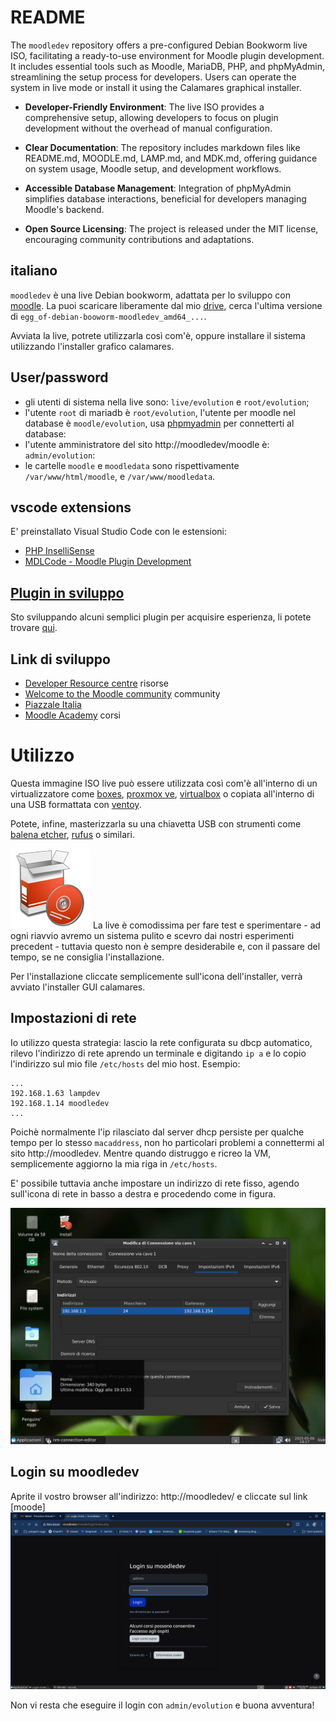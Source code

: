 # README

The `moodledev` repository offers a pre-configured Debian Bookworm live ISO, facilitating a ready-to-use environment for Moodle plugin development. It includes essential tools such as Moodle, MariaDB, PHP, and phpMyAdmin, streamlining the setup process for developers. Users can operate the system in live mode or install it using the Calamares graphical installer.

* **Developer-Friendly Environment**: The live ISO provides a comprehensive setup, allowing developers to focus on plugin development without the overhead of manual configuration.

* **Clear Documentation**: The repository includes markdown files like README.md, MOODLE.md, LAMP.md, and MDK.md, offering guidance on system usage, Moodle setup, and development workflows.

* **Accessible Database Management**: Integration of phpMyAdmin simplifies database interactions, beneficial for developers managing Moodle's backend.

* **Open Source Licensing**: The project is released under the MIT license, encouraging community contributions and adaptations.

## italiano
`moodledev` è una live Debian bookworm, adattata per lo sviluppo con [moodle](./MOODLE.md). La puoi scaricare liberamente dal mio [drive](https://drive.google.com/drive/folders/18QIqicyecLMuU1Zmb2E039gWawzZuy3e?dmr=1&ec=wgc-drive-globalnav-goto), cerca l'ultima versione di `egg_of-debian-booworm-moodledev_amd64_...`.

Avviata la live, potrete utilizzarla così com'è, oppure installare il sistema utilizzando l'installer grafico calamares.

## User/password
* gli utenti di sistema nella live sono: `live/evolution` e `root/evolution`;
* l'utente `root` di mariadb è `root/evolution`, l'utente per moodle nel database è `moodle/evolution`, usa [phpmyadmin](http://moodledev/phpmyadmin) per connetterti al database:
* l'utente amministratore del sito http://moodledev/moodle è: `admin/evolution`:
* le cartelle `moodle` e `moodledata` sono rispettivamente `/var/www/html/moodle`, e `/var/www/moodledata`.

## vscode extensions
E' preinstallato Visual Studio Code con le estensioni: 
* [PHP InselliSense](https://marketplace.visualstudio.com/items?itemName=zobo.php-intellisense)
* [MDLCode - Moodle Plugin Development](https://marketplace.visualstudio.com/items?itemName=LMSCloud.mdlcode)

## [Plugin in sviluppo](https://github.com/pieroproietti?tab=repositories&q=moodle-&type=&language=&sort=)
Sto sviluppando alcuni semplici plugin per acquisire esperienza, li potete trovare [qui](https://github.com/pieroproietti?tab=repositories&q=moodle-&type=&language=&sort=).

## Link di sviluppo 
* [Developer Resource centre](https://moodledev.io/) risorse
* [Welcome to the Moodle community](https://moodle.org/) community
* [Piazzale Italia](https://moodle.org/mod/forum/view.php?id=956)
* [Moodle Academy](https://moodle.academy/) corsi

# Utilizzo
Questa immagine ISO live può essere utilizzata così com'è all'interno di un virtualizzatore come [boxes](https://apps.gnome.org/en/Boxes/), [proxmox ve](https://pve.proxmox.com/wiki/Main_Page), [virtualbox](https://www.virtualbox.org/) o copiata all'interno di una USB formattata con [ventoy](https://www.ventoy.net/en/index.html).

Potete, infine, masterizzarla su una chiavetta USB con strumenti come [balena etcher](https://etcher.balena.io/), [rufus](https://rufus.ie/it/) o similari.


![](./img/install-system.png)
La live è comodissima per fare test e sperimentare - ad ogni riavvio avremo un sistema pulito e scevro dai nostri esperimenti precedent - tuttavia  questo non è sempre desiderabile e, con il passare del tempo, se ne consiglia l'installazione.

Per l'installazione cliccate semplicemente sull'icona dell'installer, verrà avviato l'installer GUI calamares.

## Impostazioni di rete
Io utilizzo questa strategia: lascio la rete configurata su dbcp automatico, rilevo l'indirizzo di rete aprendo un terminale e digitando `ip a` e lo copio l'indirizzo sul mio file `/etc/hosts` del mio host. Esempio:
```
...
192.168.1.63 lampdev
192.168.1.14 moodledev
...
```
Poichè normalmente l'ip rilasciato dal server dhcp persiste per qualche tempo per lo stesso `macaddress`, non ho particolari problemi a connettermi al sito http://moodledev. Mentre quando distruggo e ricreo la VM, semplicemente aggiorno la mia riga in `/etc/hosts`.

E' possibile tuttavia anche impostare un indirizzo di rete fisso, agendo sull'icona di rete in basso a destra e procedendo come in figura.

![](./img/configura-rete.png)


## Login su moodledev
Aprite il vostro browser all'indirizzo: http://moodledev/ e cliccate sul link [moode]
![](./img/moodledev-login.png)

Non vi resta che eseguire il login con `admin/evolution` e buona avventura!

